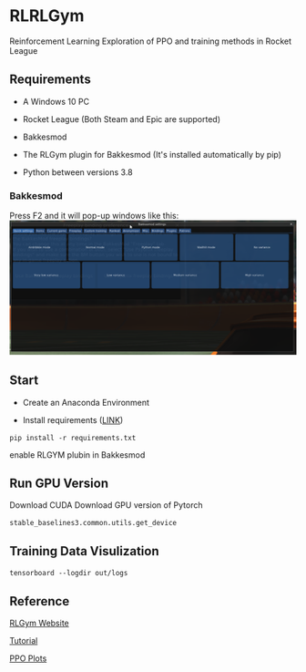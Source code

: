 # RLRLGym
Reinforcement Learning Exploration of PPO and training methods in Rocket League


## Requirements
- A Windows 10 PC

- Rocket League (Both Steam and Epic are supported)
- Bakkesmod

- The RLGym plugin for Bakkesmod (It's installed automatically by pip)

- Python between versions 3.8

### Bakkesmod
Press F2 and it will pop-up windows like this:
![Mod](./mod.png)

## Start
- Create an Anaconda Environment

- Install requirements ([LINK](https://github.com/lucas-emery/rocket-league-gym))
```
pip install -r requirements.txt 
```
enable RLGYM plubin in Bakkesmod

## Run GPU Version
Download CUDA
Download GPU version of Pytorch
```
stable_baselines3.common.utils.get_device
```

## Training Data Visulization
```
tensorboard --logdir out/logs
```

## Reference
[RLGym Website](https://rlgym.org/docs-page.html#getting-started)

[Tutorial](https://www.youtube.com/watch?v=C92_UFZ1W-U)

[PPO Plots](https://medium.com/aureliantactics/understanding-ppo-plots-in-tensorboard-cbc3199b9ba2)